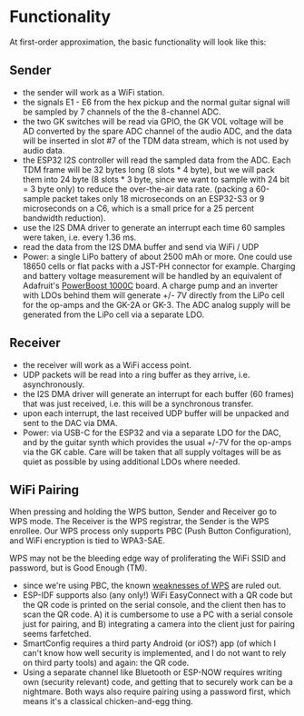 # Functionality 

At first-order approximation, the basic functionality will look like this:


## Sender

  * the sender will work as a WiFi station.
  * the signals E1 - E6 from the hex pickup and the normal guitar signal will be sampled by 7 channels of the the 8-channel ADC.
  * the two GK switches will be read via GPIO, the GK VOL voltage will be AD converted by the spare ADC channel of the audio ADC, and the data will be inserted in slot #7 of the TDM data stream, which is not used by audio data. 
  * the ESP32 I2S controller will read the sampled data from the ADC. Each TDM frame will be 32 bytes long (8 slots * 4 byte), but we will pack them into 24 byte (8 slots * 3 byte, since we want to sample with 24 bit = 3 byte only) to reduce the over-the-air data rate. (packing a 60-sample packet takes only 18 microseconds on an ESP32-S3 or 9 microseconds on a C6, which is a small price for a 25 percent bandwidth reduction). 
  * use the I2S DMA driver to generate an interrupt each time 60 samples were taken, i.e. every 1.36 ms. 
  * read the data from the I2S DMA buffer and send via WiFi / UDP
  * Power: a single LiPo battery of about 2500 mAh or more. One could use 18650 cells or flat packs with a JST-PH connector for example. Charging and battery voltage measurement will be handled by an equivalent of Adafruit's [PowerBoost 1000C](https://learn.adafruit.com/adafruit-powerboost-1000c-load-share-usb-charge-boost/overview) board. A charge pump and an inverter with LDOs behind them will generate +/- 7V directly from the LiPo cell for the op-amps and the GK-2A or GK-3. The ADC analog supply will be generated from the LiPo cell via a separate LDO. 

## Receiver

  * the receiver will work as a WiFi access point.
  * UDP packets will be read into a ring buffer as they arrive, i.e. asynchronously.
  * the I2S DMA driver will generate an interrupt for each buffer (60 frames) that was just received, i.e. this will be a synchronous transfer. 
  * upon each interrupt, the last received UDP buffer will be unpacked and sent to the DAC via DMA. 
  * Power: via USB-C for the ESP32 and via a separate LDO for the DAC, and by the guitar synth which provides the usual +/-7V for the op-amps via the GK cable. Care will be taken that all supply voltages will be as quiet as possible by using additional LDOs where needed.

## WiFi Pairing

When pressing and holding the WPS button, Sender and Receiver go to WPS mode. The Receiver is the WPS registrar, the Sender is the WPS enrollee. Our WPS process only supports PBC (Push Button Configuration), and WiFi encryption is tied to WPA3-SAE. 

WPS may not be the bleeding edge way of proliferating the WiFi SSID and password, but is Good Enough (TM). 

 * since we're using PBC, the known [weaknesses of WPS](https://en.wikipedia.org/wiki/Wi-Fi_Protected_Setup#Security) are ruled out.
 * ESP-IDF supports also (any only!) WiFi EasyConnect with a QR code but the QR code is printed on the serial console, and the client then has to scan the QR code. A) it is cumbersome to use a PC with a serial console just for pairing, and B) integrating a camera into the client just for pairing seems farfetched. 
 * SmartConfig requires a third party Android (or iOS?) app (of which I can't know how well security is implemented, and I do not want to rely on third party tools) and again: the QR code. 
 * Using a separate channel like Bluetooth or ESP-NOW requires writing own (security relevant) code, and getting that to securely work can be a nightmare. Both ways also require pairing using a password first, which means it's a classical chicken-and-egg thing. 




